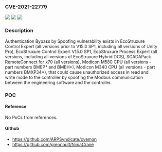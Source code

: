 ### [CVE-2021-22779](https://cve.mitre.org/cgi-bin/cvename.cgi?name=CVE-2021-22779)
![](https://img.shields.io/static/v1?label=Product&message=EcoStruxure%20Control%20Expert%20(all%20versions%20prior%20to%20V15.0%20SP1%2C%20including%20all%20versions%20of%20Unity%20Pro)%2C%20EcoStruxure%20Control%20Expert%20V15.0%20SP1%2C%20EcoStruxure%20Process%20Expert%20(all%20versions%2C%20including%20all%20versions%20of%20EcoStruxure%20Hybrid%20DCS)%2C%20SCADAPack%20RemoteConnect%20for%20x70%20(all%20versions)%2C%20Modicon%20M580%20CPU%20(all%20versions%20-%20part%20numbers%20BMEP*%20and%20BMEH*)%2C%20Modicon%20M340%20CPU%20(all%20versions%20-%20part%20numbers%20BMXP34*)&color=blue)
![](https://img.shields.io/static/v1?label=Version&message=n%2Fa&color=blue)
![](https://img.shields.io/static/v1?label=Vulnerability&message=CWE-290%3A%20Authentication%20Bypass%20by%20Spoofing&color=brighgreen)

### Description

Authentication Bypass by Spoofing vulnerability exists in EcoStruxure Control Expert (all versions prior to V15.0 SP1, including all versions of Unity Pro), EcoStruxure Control Expert V15.0 SP1, EcoStruxure Process Expert (all versions, including all versions of EcoStruxure Hybrid DCS), SCADAPack RemoteConnect for x70 (all versions), Modicon M580 CPU (all versions - part numbers BMEP* and BMEH*), Modicon M340 CPU (all versions - part numbers BMXP34*), that could cause unauthorized access in read and write mode to the controller by spoofing the Modbus communication between the engineering software and the controller.

### POC

#### Reference
No PoCs from references.

#### Github
- https://github.com/ARPSyndicate/cvemon
- https://github.com/grennault/NinjaCrane

